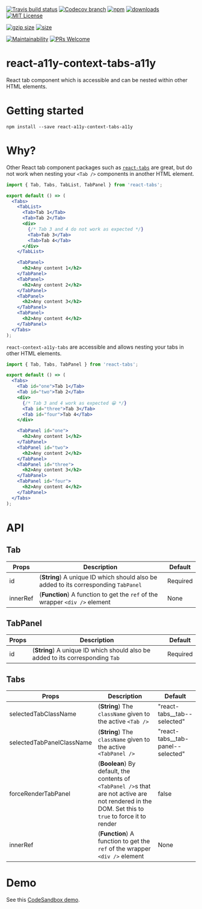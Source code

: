 [![Travis build status][travis-badge]][travis-build]
[![Codecov branch][codecov-badge]][codecov]
[![npm][npm-badge]][npm-version]
[![downloads][downloads-badge]][npmcharts]
[![MIT License][license-badge]][license]

[![gzip size][gzip-badge]][unpkg]
[![size][size-badge]][unpkg]

[![Maintainability][code-climate-badge]][code-climate]
[![PRs Welcome][pull-request-badge]](http://makeapullrequest.com)

# react-a11y-context-tabs-a11y
React tab component which is accessible and can be nested within other HTML elements.

# Getting started
```shell
npm install --save react-a11y-context-tabs-a11y
```

# Why?
Other React tab component packages such as [`react-tabs`](https://github.com/reactjs/react-tabs) are great, but do not work when nesting your `<Tab />` components in another HTML element. 

```jsx
import { Tab, Tabs, TabList, TabPanel } from 'react-tabs';

export default () => (
  <Tabs>
    <TabList>
      <Tab>Tab 1</Tab>
      <Tab>Tab 2</Tab>
      <div>
        {/* Tab 3 and 4 do not work as expected */}
        <Tab>Tab 3</Tab>
        <Tab>Tab 4</Tab>
      </div>
    </TabList>

    <TabPanel>
      <h2>Any content 1</h2>
    </TabPanel>
    <TabPanel>
      <h2>Any content 2</h2>
    </TabPanel>
    <TabPanel>
      <h2>Any content 3</h2>
    </TabPanel>
    <TabPanel>
      <h2>Any content 4</h2>
    </TabPanel>
  </Tabs>
);
```

`react-context-a11y-tabs` are accessible and allows nesting your tabs in other HTML elements.

```jsx
import { Tab, Tabs, TabPanel } from 'react-tabs';

export default () => (
  <Tabs>
    <Tab id="one">Tab 1</Tab>
    <Tab id="two">Tab 2</Tab>
    <div>
      {/* Tab 3 and 4 work as expected 😀 */}
      <Tab id="three">Tab 3</Tab>
      <Tab id="four">Tab 4</Tab>
    </div>

    <TabPanel id="one">
      <h2>Any content 1</h2>
    </TabPanel>
    <TabPanel id="two">
      <h2>Any content 2</h2>
    </TabPanel>
    <TabPanel id="three">
      <h2>Any content 3</h2>
    </TabPanel>
    <TabPanel id="four">
      <h2>Any content 4</h2>
    </TabPanel>
  </Tabs>
);
```

# API

## Tab
| Props | Description | Default |
| ----- | ----------- | ------- |
| id | (**String**) A unique ID which should also be added to its corresponding `TabPanel` | Required |
| innerRef | (**Function**) A function to get the `ref` of the wrapper `<div />` element | None |

## TabPanel
| Props | Description | Default |
| ----- | ----------- | ------- |
| id | (**String**) A unique ID which should also be added to its corresponding `Tab` | Required |

## Tabs
| Props | Description | Default |
| ----- | ----------- | ------- |
| selectedTabClassName | (**String**) The `className` given to the active `<Tab />` | "react-tabs__tab--selected" |
| selectedTabPanelClassName | (**String**) The `className` given to the active `<TabPanel />` | "react-tabs__tab-panel--selected" |
| forceRenderTabPanel | (**Boolean**) By default, the contents of `<TabPanel />`s that are not active are not rendered in the DOM. Set this to `true` to force it to render | false |
| innerRef | (**Function**) A function to get the `ref` of the wrapper `<div />` element | None |

# Demo
See this [CodeSandbox demo]().

[codecov]: https://codecov.io/gh/newyork-anthonyng/react-a11y-context-tabs-a11y
[codecov-badge]: https://img.shields.io/codecov/c/github/newyork-anthonyng/react-a11y-context-tabs-a11y/master.svg
[code-climate]: https://codeclimate.com/github/newyork-anthonyng/react-a11y-context-tabs-a11y/maintainability
[code-climate-badge]: https://api.codeclimate.com/v1/badges/faefec967ef40a030c3e/maintainability
[downloads-badge]: https://img.shields.io/npm/dm/react-a11y-context-tabs-a11y.svg?style=flat-square
[license]: https://github.com/newyork-anthonyng/react-a11y-context-tabs-a11y/blob/master/LICENSE
[license-badge]: https://img.shields.io/npm/l/react-a11y-context-tabs-a11y.svg?style=flat-square
[npmcharts]: https://npmcharts.com/compare/react-a11y-context-tabs-a11y
[npm-version]:https://www.npmjs.com/package/react-a11y-context-tabs-a11y
[npm-badge]: https://img.shields.io/npm/v/react-a11y-context-tabs-a11y.svg?style=flat-square
[pull-request-badge]: https://img.shields.io/badge/PRs-welcome-brightgreen.svg?style=flat-square
[travis-badge]: https://travis-ci.org/newyork-anthonyng/react-a11y-context-tabs-a11y.svg?branch=master
[travis-build]: https://travis-ci.org/newyork-anthonyng/react-a11y-context-tabs-a11y
[gzip-badge]: http://img.badgesize.io/https://unpkg.com/react-a11y-context-tabs-a11y?compression=gzip&label=gzip%20size&style=flat-square
[size-badge]: http://img.badgesize.io/https://unpkg.com/react-a11y-context-tabs-a11y?label=size&style=flat-square
[unpkg]: https://unpkg.com/react-a11y-context-tabs-a11y
